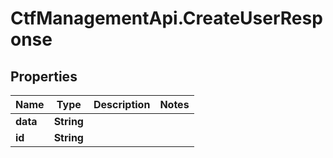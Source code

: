 # CtfManagementApi.CreateUserResponse

## Properties
Name | Type | Description | Notes
------------ | ------------- | ------------- | -------------
**data** | **String** |  | 
**id** | **String** |  | 
